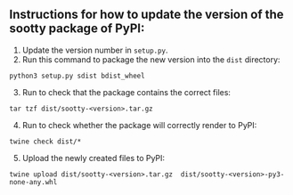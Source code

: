 
## Instructions for how to update the version of the sootty package of PyPI:

1) Update the version number in `setup.py`.
2) Run this command to package the new version into the `dist` directory:

<!--  -->

    python3 setup.py sdist bdist_wheel


3) Run to check that the package contains the correct files:

<!--  -->

    tar tzf dist/sootty-<version>.tar.gz

4) Run to check whether the package will correctly render to PyPI:

<!--  -->

    twine check dist/*

5) Upload the newly created files to PyPI:

<!-- well hey there sailor! don't delete these comments because they actually affect the markdown rendering :-) -->

    twine upload dist/sootty-<version>.tar.gz  dist/sootty-<version>-py3-none-any.whl
